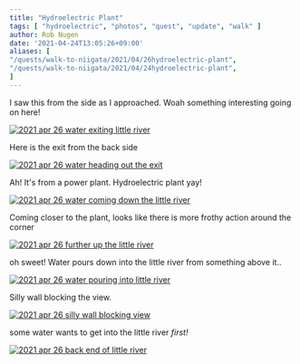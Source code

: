 ```yaml
---
title: "Hydroelectric Plant"
tags: [ "hydroelectric", "photos", "quest", "update", "walk" ]
author: Rob Nugen
date: '2021-04-24T13:05:26+09:00'
aliases: [
"/quests/walk-to-niigata/2021/04/26hydroelectric-plant",
"/quests/walk-to-niigata/2021/04/24hydroelectric-plant",
]
---
```


I saw this from the side as I approached.  Woah something interesting going on here!

[![2021 apr 26 water exiting little river](//b.robnugen.com/quests/walk-to-niigata/2021/en_route/day-11/thumbs/2021_apr_26_water_exiting_little_river.jpeg)](//b.robnugen.com/quests/walk-to-niigata/2021/en_route/day-11/2021_apr_26_water_exiting_little_river.jpeg)

Here is the exit from the back side

[![2021 apr 26 water heading out the exit](//b.robnugen.com/quests/walk-to-niigata/2021/en_route/day-11/thumbs/2021_apr_26_water_heading_out_the_exit.jpeg)](//b.robnugen.com/quests/walk-to-niigata/2021/en_route/day-11/2021_apr_26_water_heading_out_the_exit.jpeg)

Ah! It's from a power plant.  Hydroelectric plant yay!

[![2021 apr 26 water coming down the little river](//b.robnugen.com/quests/walk-to-niigata/2021/en_route/day-11/thumbs/2021_apr_26_water_coming_down_the_little_river.jpeg)](//b.robnugen.com/quests/walk-to-niigata/2021/en_route/day-11/2021_apr_26_water_coming_down_the_little_river.jpeg)

Coming closer to the plant, looks like there is more frothy action around the corner

[![2021 apr 26 further up the little river](//b.robnugen.com/quests/walk-to-niigata/2021/en_route/day-11/thumbs/2021_apr_26_further_up_the_little_river.jpeg)](//b.robnugen.com/quests/walk-to-niigata/2021/en_route/day-11/2021_apr_26_further_up_the_little_river.jpeg)

oh sweet! Water pours down into the little river from something above it..

[![2021 apr 26 water pouring into little river](//b.robnugen.com/quests/walk-to-niigata/2021/en_route/day-11/thumbs/2021_apr_26_water_pouring_into_little_river.jpeg)](//b.robnugen.com/quests/walk-to-niigata/2021/en_route/day-11/2021_apr_26_water_pouring_into_little_river.jpeg)

Silly wall blocking the view.

[![2021 apr 26 silly wall blocking view](//b.robnugen.com/quests/walk-to-niigata/2021/en_route/day-11/thumbs/2021_apr_26_silly_wall_blocking_view.jpeg)](//b.robnugen.com/quests/walk-to-niigata/2021/en_route/day-11/2021_apr_26_silly_wall_blocking_view.jpeg)

some water wants to get into the little river *first!*

[![2021 apr 26 back end of little river](//b.robnugen.com/quests/walk-to-niigata/2021/en_route/day-11/thumbs/2021_apr_26_back_end_of_little_river.jpeg)](//b.robnugen.com/quests/walk-to-niigata/2021/en_route/day-11/2021_apr_26_back_end_of_little_river.jpeg)
